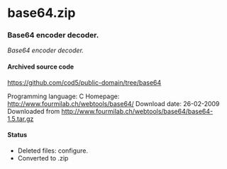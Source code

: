 # base64.zip #

### Base64 encoder decoder. ###

*Base64 encoder decoder.*

#### Archived source code ####
https://github.com/cod5/public-domain/tree/base64

Programming language: C
Homepage: http://www.fourmilab.ch/webtools/base64/
Download date: 26-02-2009
Downloaded from http://www.fourmilab.ch/webtools/base64/base64-1.5.tar.gz

#### Status ####
  - Deleted files: configure.
  - Converted to .zip

